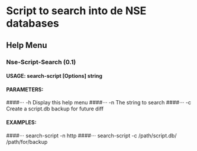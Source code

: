# Script to search into de NSE databases

## Help Menu

### Nse-Script-Search (0.1)
#### USAGE: search-script [Options] string
#### PARAMETERS:
####⋅⋅⋅ -h  Display this help menu
####⋅⋅⋅ -n  The string to search
####⋅⋅⋅ -c  Create a script.db backup for future diff <default name scriptbkp.db>
#### EXAMPLES:
####⋅⋅⋅ search-script -n http
####⋅⋅⋅ search-script -c /path/script.db/ /path/for/backup